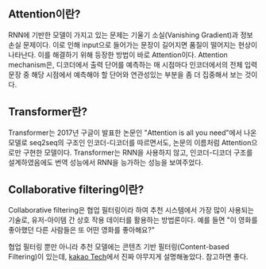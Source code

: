 ## Attention이란?

RNN에 기반한 모델이 가지고 있는 문제는 기울기 소실(Vanishing Gradient)과 정보 손실 문제이다. 이로 인해 input으로 들어가는 문장이 길어지면 품질이 떨어지는 현상이 나타난다. 이를 해결하기 위해 등장한 방법이 바로 Attention이다. Attention mechanism은, 디코더에서 출력 단어를 예측하는 매 시점마다 인코더에서의 전체 입력 문장 중 해당 시점에서 예측해야 할 단어와 연관성있는 부분을 좀 더 집중해서 보는 것이다.

## Transformer란?

Transformer는 2017년 구글이 발표한 논문인 "Attention is all you need"에서 나온 모델로 seq2seq의 구조인 인코더-디코더를 따르면서도, 논문의 이름처럼 Attention으로만 구현한 모델이다. Transformer는 RNN을 사용하지 않고, 인코더-디코더 구조를 설계하였음에도 번역 성능에서 RNN을 능가하는 성능을 보여주었다.

## Collaborative filtering이란?

Collaborative filtering은 협업 필터링이라 하여 추천 시스템에서 가장 많이 사용되는 기술로, 유저-아이템 간 상호 작용 데이터를 활용하는 방법론이다. 예를 들면 "이 영화를 좋아했던 다른 사람들은 또 어떤 영화를 좋아해요?"

협업 필터링 뿐만 아니라 추천 모델에는 콘텐츠 기반 필터링(Content-based Filtering)이 있는데, [kakao Tech](https://tech.kakao.com/2021/10/18/collaborative-filtering/)에서 진짜 야무지게 설명해놓았다. 참고하면 좋다.